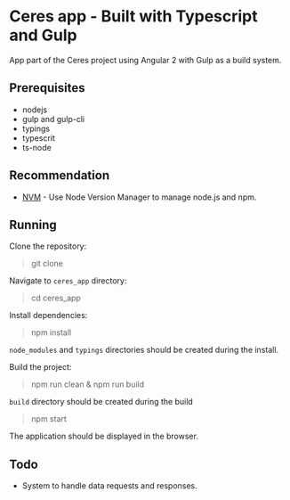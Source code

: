 Ceres app - Built with Typescript and Gulp
==========================================

App part of the Ceres project using Angular 2 with Gulp as a build system.

Prerequisites
-------------

- nodejs
- gulp and gulp-cli
- typings
- typescrit
- ts-node

Recommendation
--------------

*   [NVM](https://github.com/creationix/nvm) - Use Node Version Manager to manage node.js and npm.


Running
-------

Clone the repository:

> git clone

Navigate to `ceres_app` directory:

> cd ceres_app

Install dependencies:

> npm install

`node_modules` and `typings` directories should be created during the install.

Build the project:

> npm run clean & npm run build

`build` directory should be created during the build

> npm start

The application should be displayed in the browser.

Todo
----

*   System to handle data requests and responses.
